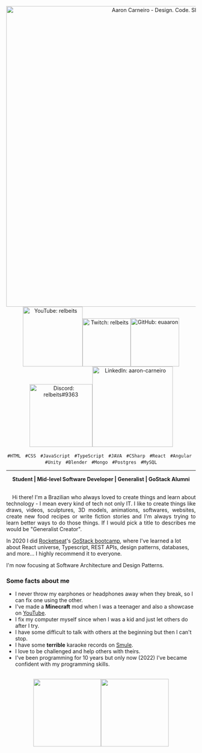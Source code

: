 <p align="center">
<a href="https://aaroncarneiro.com" target="_blank"><img src="https://user-images.githubusercontent.com/26356962/163680938-ec9e8abd-fa9b-4bd2-b99a-fd3dbb5ca3c4.png" alt="Aaron Carneiro - Design. Code. Share." width="800"/></a><a href="https://youtube.com/user/relbeits" target="_blank"><img src="https://user-images.githubusercontent.com/26356962/163681038-423f0fbf-b1fc-466d-93bc-2b81af1c51a7.png" alt="YouTube: relbeits" width="159"/></a><a href="https://twitch.tv/relbeits" target="_blank"><img src="https://user-images.githubusercontent.com/26356962/163681067-9f0bfa2b-d77d-4e4f-89d9-1a349934530b.png" alt="Twitch: relbeits" width="128"/></a><a href="https://github.com/euaaron" target="_blank"><img src="https://user-images.githubusercontent.com/26356962/163681071-ad8a734b-81c0-4a19-aab7-b74f4fbc7118.png" alt="GitHub: euaaron" width="129"/></a><a href="https://discordapp.com/users/relbeits#9363/" target="_blank"><img src="https://user-images.githubusercontent.com/26356962/163681075-873c2314-86bb-4441-bbaf-2d672fb77e6b.png" alt="Discord: relbeits#9363" width="167"/><a href="https://linkedin.com/in/aaron-carneiro" target="_blank"><img src="https://user-images.githubusercontent.com/26356962/163681078-06d2511d-0aac-4235-bb45-f56bf358548a.png" alt="LinkedIn: aaron-carneiro" width="214"/></a>
</p>

<!-- Subtitle -->
<div align="center">
  <p>
      <code>#HTML</code> &nbsp; <code>#CSS</code> &nbsp; <code>#JavaScript</code> &nbsp; <code>#TypeScript</code> &nbsp; <code>#JAVA</code> &nbsp; <code>#CSharp</code> &nbsp; <code>#React</code> &nbsp; <code>#Angular</code> &nbsp; <code>#Unity</code> &nbsp; <code>#Blender</code> &nbsp; <code>#Mongo</code> &nbsp; <code>#Postgres</code> &nbsp; <code>#MySQL</code>
  </p>
  <hr/>
  <b>Student | Mid-level Software Developer | Generalist | GoStack Alumni</b>
</div>

<br/>


<!-- Main Content -->
<p align="justify">
  &nbsp;&nbsp;&nbsp;&nbsp;Hi there! I'm a Brazilian who always loved to create things and learn about technology - I mean every kind of tech not only IT. I like to create things like draws, videos, sculptures, 3D models, animations, softwares, websites, create new food recipes or write fiction stories and I'm always trying to learn better ways to do those things. If I would pick a title to describes me would be "Generalist Creator".
</p>

In 2020 I did [Rocketseat](https://github.com/rocketseat)'s [GoStack bootcamp](https://rocketseat.com.br), where I've learned a lot about React universe, Typescript, REST APIs, design patterns, databases, and more... I highly recommend it to everyone.

I'm now focusing at Software Architecture and Design Patterns.

### Some facts about me

- I never throw my earphones or headphones away when they break, so I can fix one using the other.
- I've made a **Minecraft** mod when I was a teenager and also a showcase on [YouTube](https://youtu.be/bGlQ9oIFqCk).
- I fix my computer myself since when I was a kid and just let others do after I try.
- I have some difficult to talk with others at the beginning but then I can't stop.
- I have some **terrible** karaoke records on [Smule](https://www.smule.com/relbeits).
- I love to be challenged and help others with theirs.
- I've been programming for 10 years but only now (2022) I've became confident with my programming skills.

<br />

<!-- Techs -->

<div align="center">
  <a href="https://github.com/euaaron">
    <img height="180em" src="https://github-readme-stats.vercel.app/api?username=euaaron&show_icons=true&theme=dracula&include_all_commits=true&count_private=true"/><img height="180em" src="https://github-readme-stats.vercel.app/api/top-langs/?username=euaaron&layout=compact&langs_count=7&theme=dracula"/>
  </a>
</div>
